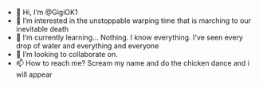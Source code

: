 - 👋 Hi, I’m @GigiOK1
- 👀 I’m interested in the unstoppable warping time that is marching to our inevitable death
- 🌱 I’m currently learning... Nothing. I know everything. I've seen every drop of water and everything and everyone
- 💞️ I’m looking to collaborate on.
- 📫 How to reach me? Scream my name and do the chicken dance and i will appear

<!---
GigiOK1/GigiOK1 is a ✨ special ✨ repository because its `README.md` (this file) appears on your GitHub profile.
You can click the Preview link to take a look at your changes.
--->
